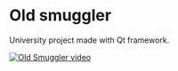 # Old smuggler
University project made with Qt framework.

[![Old Smuggler video](https://img.youtube.com/vi/xY6Nsji4DbA/0.jpg)](https://www.youtube.com/watch?v=xY6Nsji4DbA)
